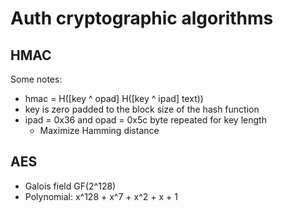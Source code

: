 # Auth cryptographic algorithms
## HMAC
Some notes:
* hmac = H([key ^ opad] H([key ^ ipad] text)) 
* key is zero padded to the block size of the hash function
* ipad = 0x36 and opad = 0x5c byte repeated for key length
    * Maximize Hamming distance

## AES 
* Galois field GF(2^128) 
* Polynomial: x^128 + x^7 + x^2 + x + 1 
